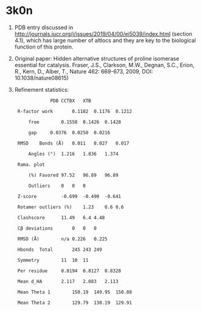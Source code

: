 # 3k0n 

1. PDB entry discussed in http://journals.iucr.org/j/issues/2019/04/00/ei5039/index.html (section 4.1), which has large number 
of altlocs and they are key to the biological function of this protein. 

2. Original paper: Hidden alternative structures of proline isomerase essential for catalysis. Fraser, J.S., Clarkson, M.W., Degnan, S.C., Erion, R., Kern, D., Alber, T.,  Nature 462: 669-673, 2009, DOI: 10.1038/nature08615)

3. Refinement statistics:

			   		PDB	CCTBX	XTB
			
		R-factor work		0.1182	0.1176	0.1212
	
			free		0.1558	0.1426	0.1428
	
			gap		0.0376	0.0250	0.0216
	
		RMSD	Bonds (Å)	0.011	0.027	0.017

			Angles (°)	1.216	1.836	1.374
	
		Rama. plot

			(%)	Favored	97.52	96.89	96.89

			Outliers	0	0	0
	
		Z-score			-0.699	-0.490	-0.641
	
		Rotamer outliers (%)	1.23	0.6	0.6

		Clashscore		11.49	6.4	4.48

		Cβ deviations		0	0	0

		RMSD (Å)		n/a	0.226	0.225

		Hbonds	Total		245	243	249

		Symmetry		11	10	11
	
		Per residue		0.8194	0.8127	0.8328
		
		Mean d_HA		2.117	2.083	2.113
	
		Mean Theta 1		150.19	149.95	150.08
	
		Mean Theta 2		129.79	130.19	129.91

